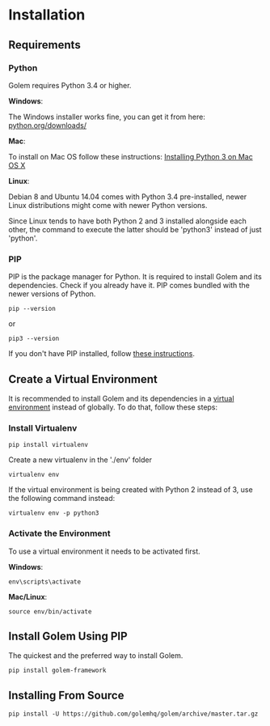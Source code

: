 Installation
==================================================

## Requirements

### Python

Golem requires Python 3.4 or higher.

**Windows**:

The Windows installer works fine, you can get it from here: [python.org/downloads/](http://www.python.org/downloads/)

**Mac**:

To install on Mac OS follow these instructions: [Installing Python 3 on Mac OS X](http://python-guide.readthedocs.io/en/latest/starting/install3/osx/)

**Linux**:

Debian 8 and Ubuntu 14.04 comes with Python 3.4 pre-installed, newer Linux distributions might come with newer Python versions. 

Since Linux tends to have both Python 2 and 3 installed alongside each other, the command to execute the latter should be 'python3' instead of just 'python'.

### PIP

PIP is the package manager for Python. It is required to install Golem and its dependencies. Check if you already have it. PIP comes bundled with the newer versions of Python.

```
pip --version
```
or
```
pip3 --version
```

If you don't have PIP installed, follow [these instructions](https://pip.pypa.io/en/stable/installing/).


## Create a Virtual Environment

It is recommended to install Golem and its dependencies in a [virtual environment](http://www.virtualenv.org/en/latest/) instead of globally. To do that, follow these steps:

### Install Virtualenv

```
pip install virtualenv
```

Create a new virtualenv in the './env' folder

```
virtualenv env
```

If the virtual environment is being created with Python 2 instead of 3, use the following command instead:

```
virtualenv env -p python3
```

### Activate the Environment

To use a virtual environment it needs to be activated first.

**Windows**:

```
env\scripts\activate
```

**Mac/Linux**:

```
source env/bin/activate
```

## Install Golem Using PIP

The quickest and the preferred way to install Golem.

```
pip install golem-framework
```


## Installing From Source

```
pip install -U https://github.com/golemhq/golem/archive/master.tar.gz
```
